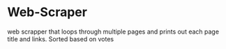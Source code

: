 # Web-Scraper
web scrapper that loops through multiple pages and prints out each page title and links. Sorted based on votes
